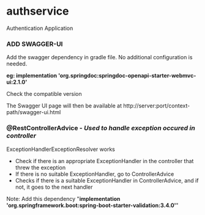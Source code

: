 # authservice
Authentication Application
### **ADD SWAGGER-UI**
Add the swagger dependency in gradle file. No additional configuration is needed.

**eg: implementation 'org.springdoc:springdoc-openapi-starter-webmvc-ui:2.1.0'**

Check the compatible version

The Swagger UI page will then be available at http://server:port/context-path/swagger-ui.html 

### **@RestControllerAdvice** - *Used to handle exception occured in controller*

ExceptionHandlerExceptionResolver works

  - Check if there is an appropriate ExceptionHandler in the controller that threw the exception
  - If there is no suitable ExceptionHandler, go to ControllerAdvice
  - Checks if there is a suitable ExceptionHandler in ControllerAdvice, and if not, it goes to the next handler

Note: Add this dependency "**implementation 'org.springframework.boot:spring-boot-starter-validation:3.4.0'**"
